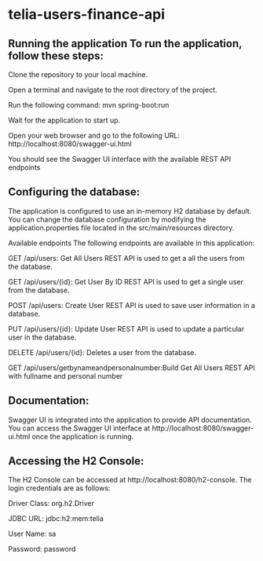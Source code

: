 # telia-users-finance-api

Running the application
To run the application, follow these steps:
-----------------------------------------

Clone the repository to your local machine.

Open a terminal and navigate to the root directory of the project.

Run the following command: mvn spring-boot:run

Wait for the application to start up.

Open your web browser and go to the following URL: http://localhost:8080/swagger-ui.html

You should see the Swagger UI interface with the available REST API endpoints

Configuring the database:
------------------------
The application is configured to use an in-memory H2 database by default. You can change the database configuration by modifying the application.properties file located in the src/main/resources directory.

Available endpoints
The following endpoints are available in this application:

GET /api/users: Get All Users REST API is used to get a all the users from the database.

GET /api/users/{id}: Get User By ID REST API is used to get a single user from the database.

POST /api/users: Create User REST API is used to save user information in a database.

PUT /api/users/{id}: Update User REST API is used to update a particular user in the database.

DELETE /api/users/{id}: Deletes a user from the database.

GET /api/users/getbynameandpersonalnumber:Build Get All Users REST API  with fullname and personal number

Documentation:
-------------
Swagger UI is integrated into the application to provide API documentation. You can access the Swagger UI interface at http://localhost:8080/swagger-ui.html once the application is running.

Accessing the H2 Console:
------------------------
The H2 Console can be accessed at http://localhost:8080/h2-console. The login credentials are as follows:

Driver Class: org.h2.Driver

JDBC URL: jdbc:h2:mem:telia

User Name: sa

Password: password

